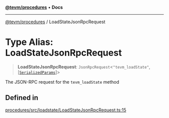 [**@tevm/procedures**](../README.md) • **Docs**

***

[@tevm/procedures](../globals.md) / LoadStateJsonRpcRequest

# Type Alias: LoadStateJsonRpcRequest

> **LoadStateJsonRpcRequest**: `JsonRpcRequest`\<`"tevm_loadState"`, [[`SerializedParams`](SerializedParams.md)]\>

The JSON-RPC request for the `tevm_loadState` method

## Defined in

[procedures/src/loadstate/LoadStateJsonRpcRequest.ts:15](https://github.com/evmts/tevm-monorepo/blob/main/packages/procedures/src/loadstate/LoadStateJsonRpcRequest.ts#L15)
